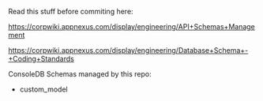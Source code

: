 Read this stuff before commiting here:

https://corpwiki.appnexus.com/display/engineering/API+Schemas+Management

https://corpwiki.appnexus.com/display/engineering/Database+Schema+-+Coding+Standards

ConsoleDB Schemas managed by this repo:
- custom_model
